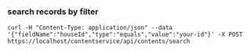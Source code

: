 ### search records by filter
```
curl -H "Content-Type: application/json" --data '{"fieldName":"houseId","type":"equals","value":"your-id"}' -X POST https://localhost/contentservice/api/contents/search
```

